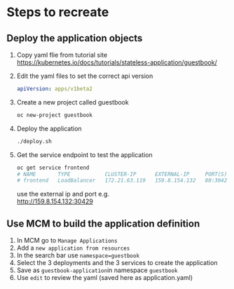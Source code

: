 # Steps to recreate

## Deploy the application objects

1. Copy yaml flie from tutorial site https://kubernetes.io/docs/tutorials/stateless-application/guestbook/
  
2. Edit the yaml files to set the correct api version 
    ```yaml
    apiVersion: apps/v1beta2
    ```   
  
3. Create a new project called guestbook
    ```sh
    oc new-project guestbook
    ```

4. Deploy the application
    ```sh
    ./deploy.sh
    ```

5. Get the service endpoint to test the application
    ```sh
    oc get service frontend
    # NAME       TYPE           CLUSTER-IP      EXTERNAL-IP     PORT(S)        AGE
    # frontend   LoadBalancer   172.21.63.119   159.8.154.132   80:30429/TCP   22m
    ```
    use the external ip and port e.g.  
    http://159.8.154.132:30429

## Use MCM to build the application definition

1. In MCM go to `Manage Applications` 
2. Add a `new application from resources`
3. In the search bar use `namespace=guestbook`
4. Select the 3 deployments and the 3 services to create the application
5. Save as `guestbook-application`in namespace `guestbook`
6. Use `edit` to review the yaml (saved here as application.yaml)